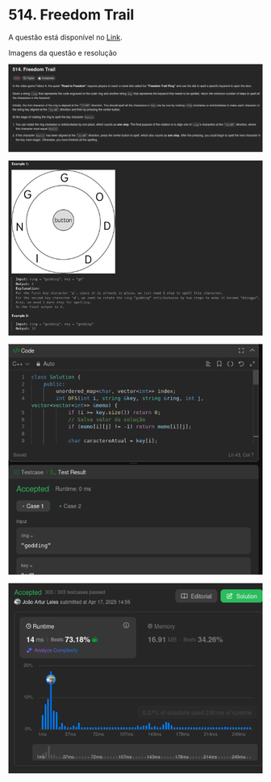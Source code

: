 # 514. Freedom Trail

A questão está disponível no [Link](https://leetcode.com/problems/freedom-trail/description/).

Imagens da questão e resolução

![questao 1](/514-freedom-trail/assets/questao1.png)

![questao 2](/514-freedom-trail/assets/questao2.png)

![teste](/514-freedom-trail/assets/teste.png)

![submit](/514-freedom-trail/assets/submit.png)